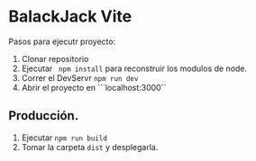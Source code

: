 # BalackJack Vite

Pasos para ejecutr proyecto:

1. Clonar repositorio
2. Ejecutar ` npm install` para reconstruir los modulos de node.
3. Correr el DevServr `npm run dev`
4. Abrir el proyecto en ```localhost:3000``

## Producción.

1. Ejecutar `npm run build`
2. Tomar la carpeta `dist` y desplegarla.

